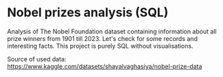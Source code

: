 # Nobel prizes analysis (SQL)
Analysis of The Nobel Foundation dataset containing information about all prize winners from 1901 till 2023. Let's check for some records and interesting facts. This project is purely SQL without visualisations.

Source of used data: https://www.kaggle.com/datasets/shayalvaghasiya/nobel-prize-data
